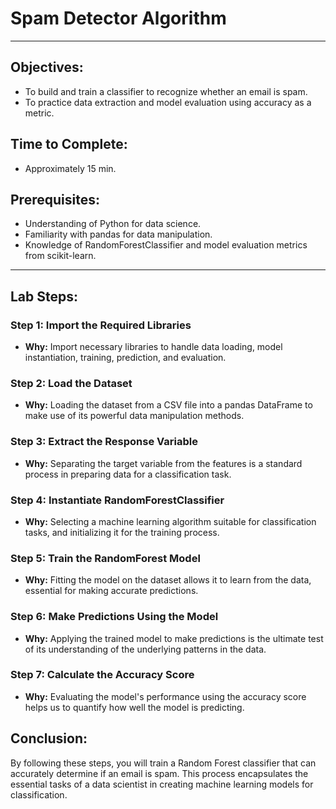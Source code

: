 
# Spam Detector Algorithm

---

## Objectives:
- To build and train a classifier to recognize whether an email is spam.
- To practice data extraction and model evaluation using accuracy as a metric.

## Time to Complete:
- Approximately 15 min.

## Prerequisites:
- Understanding of Python for data science.
- Familiarity with pandas for data manipulation.
- Knowledge of RandomForestClassifier and model evaluation metrics from scikit-learn.

---

## Lab Steps:

### Step 1: Import the Required Libraries
- **Why:** Import necessary libraries to handle data loading, model instantiation, training, prediction, and evaluation.

### Step 2: Load the Dataset
- **Why:** Loading the dataset from a CSV file into a pandas DataFrame to make use of its powerful data manipulation methods.

### Step 3: Extract the Response Variable
- **Why:** Separating the target variable from the features is a standard process in preparing data for a classification task.

### Step 4: Instantiate RandomForestClassifier
- **Why:** Selecting a machine learning algorithm suitable for classification tasks, and initializing it for the training process.

### Step 5: Train the RandomForest Model
- **Why:** Fitting the model on the dataset allows it to learn from the data, essential for making accurate predictions.

### Step 6: Make Predictions Using the Model
- **Why:** Applying the trained model to make predictions is the ultimate test of its understanding of the underlying patterns in the data.

### Step 7: Calculate the Accuracy Score
- **Why:** Evaluating the model's performance using the accuracy score helps us to quantify how well the model is predicting.

## Conclusion:
By following these steps, you will train a Random Forest classifier that can accurately determine if an email is spam. This process encapsulates the essential tasks of a data scientist in creating machine learning models for classification.
